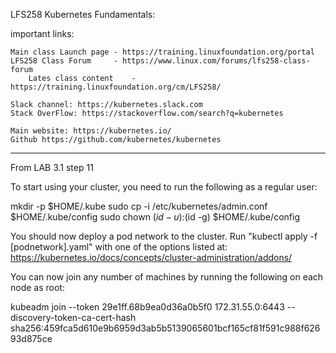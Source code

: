 LFS258 Kubernetes Fundamentals:

important links:

	Main class Launch page - https://training.linuxfoundation.org/portal
	LFS258 Class Forum     - https://www.linux.com/forums/lfs258-class-forum
        Lates class content    - https://training.linuxfoundation.org/cm/LFS258/

	Slack channel: https://kubernetes.slack.com
	Stack OverFlow: https://stackoverflow.com/search?q=kubernetes

	Main website: https://kubernetes.io/
	Github https://github.com/kubernetes/kubernetes


--------------------------------------------------------------------------
From LAB 3.1 step 11

To start using your cluster, you need to run the following as a regular user:

  mkdir -p $HOME/.kube
  sudo cp -i /etc/kubernetes/admin.conf $HOME/.kube/config
  sudo chown $(id -u):$(id -g) $HOME/.kube/config

You should now deploy a pod network to the cluster.
Run "kubectl apply -f [podnetwork].yaml" with one of the options listed at:
  https://kubernetes.io/docs/concepts/cluster-administration/addons/

You can now join any number of machines by running the following on each node
as root:

  kubeadm join --token 29e1ff.68b9ea0d36a0b5f0 172.31.55.0:6443 --discovery-token-ca-cert-hash sha256:459fca5d610e9b6959d3ab5b5139065601bcf165cf81f591c988f62693d875ce

